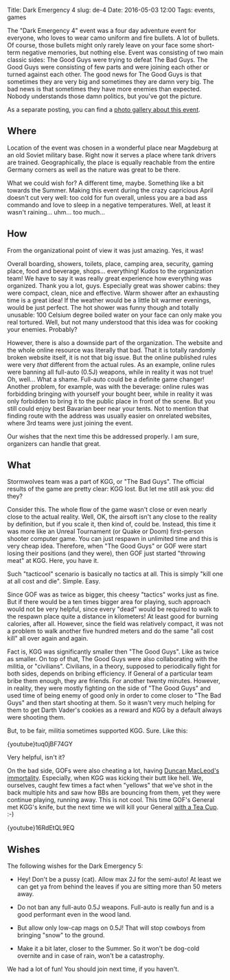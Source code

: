 Title: Dark Emergency 4
slug: de-4
Date: 2016-05-03 12:00
Tags: events, games

The "Dark Emergency 4" event was a four day adventure event for everyone, who loves to wear camo uniform and fire bullets. A lot of bullets. Of course, those bullets might only rarely leave on your face some short-term negative memories, but nothing else. Event was consisting of two main classic sides: The Good Guys were trying to defeat The Bad Guys. The Good Guys were consisting of few parts and were joining each other or turned against each other. The good news for The Good Guys is that sometimes they are very big and sometimes they are damn very big. The bad news is that sometimes they have more enemies than expected. Nobody understands those damn politics, but you've got the picture.

As a separate posting, you can find a [photo gallery about this event](/news/dark-emergency-4.html).

## Where

Location of the event was chosen in a wonderful place near Magdeburg at an old Soviet military base. Right now it serves a place where tank drivers are trained. Geographically, the place is equally reachable from the entire Germany corners as well as the nature was great to be there.

What we could wish for? A different time, maybe. Something like a bit towards the Summer. Making this event during the crazy capricious April doesn't cut very well: too cold for fun overall, unless you are a bad ass commando and love to sleep in a negative temperatures. Well, at least it wasn't raining... uhm... too much...

## How

From the organizational point of view it was just amazing. Yes, it was!

Overall boarding, showers, toilets, place, camping area, security, gaming place, food and beverage, shops... everything! Kudos to the organization team! We have to say it was really great experience how everything was organized. Thank you a lot, guys. Especially great was shower cabins: they were compact, clean, nice and effective. Warm shower after an exhausting time is a great idea! If the weather would be a little bit warmer evenings, would be just perfect. The hot shower was funny though and totally unusable: 100 Celsium degree boiled water on your face can only make you real tortured. Well, but not many understood that this idea was for cooking your enemies. Probably?

However, there is also a downside part of the organization. The website and the whole online resource was literally that bad. That it is totally randomly broken website itself, it is not that big issue. But the online published rules were very _that_ different from the actual rules. As an example, online rules were banning all full-auto (0.5J) weapons, while in reality it was not true! Oh, well... What a shame. Full-auto could be a definite game changer! Another problem, for example, was with the beverage: online rules was forbidding bringing with yourself your bought beer, while in reality it was only forbidden to bring it to the public place in front of the scene. But you still could enjoy best Bavarian beer near your tents. Not to mention that finding route with the address was usually easier on onrelated websites, where 3rd teams were just joining the event.

Our wishes that the next time this be addressed properly. I am sure, organizers can handle that great.

## What

Stormwolves team was a part of KGG, or "The Bad Guys". The official results of the game are pretty clear: KGG lost. But let me still ask you: did they?

Consider this. The whole flow of the game wasn't close or even nearly close to the actual reality. Well, OK, the airsoft isn't any close to the reality by definition, but if you scale it, then kind of, could be. Instead, this time it was more like an Unreal Tournament (or Quake or Doom) first-person shooter computer game. You can just respawn in unlimited time and this is very cheap idea. Therefore, when "The Good Guys" or GOF were start losing their positions (and they were), then GOF just started "throwing meat" at KGG. Here, you have it.

Such "tacticool" scenario is basically no tactics at all. This is simply "kill one at all cost and die". Simple. Easy.

Since GOF was as twice as bigger, this cheesy "tactics" works just as fine. But if there would be a ten times bigger area for playing, such approach would not be very helpful, since every "dead" would be required to walk to the respawn place quite a distance in kilometers! At least good for burning calories, after all. However, since the field was relatively compact, it was not a problem to walk another five hundred meters and do the same "all cost kill" all over again and again.

Fact is, KGG was significantly smaller then "The Good Guys". Like as twice as smaller. On top of that, The Good Guys were also collaborating with the militia, or "civilians". Civilians, in a theory, supposed to periodically fight for both sides, depends on bribing efficiency. If General of a particular team bribe them enough, they are friends. For another twenty minutes. However, in reality, they were mostly fighting on the side of "The Good Guys" and used time of being enemy of good only in order to come closer to "The Bad Guys" and then start shooting at them. So it wasn't very much helping for them to get Darth Vader's cookies as a reward and KGG by a default always were shooting them.

But, to be fair, militia sometimes supported KGG. Sure. Like this:

{youtube}tuq0jBF74GY

Very helpful, isn't it?

On the bad side, GOFs were also cheating a lot, having [Duncan MacLeod's immortality](https://en.wikipedia.org/wiki/Duncan_MacLeod). Especially, when KGG was kicking their butt like hell. We, ourselves, caught few times a fact when "yellows" that we've shot in the back multiple hits and saw how BBs are bouncing from them, yet they were continue playing, running away. This is not cool. This time GOF's General met KGG's knife, but the next time we will kill your General [with a Tea Cup](https://www.youtube.com/watch?v=16RdEtQL9EQ). :-)

{youtube}16RdEtQL9EQ

## Wishes

The following wishes for the Dark Emergency 5:

* Hey! Don't be a pussy (cat). Allow max 2J for the semi-auto! At least we can get ya from behind the leaves if you are sitting more than 50 meters away.

* Do not ban any full-auto 0.5J weapons. Full-auto is really fun and is a good performant even in the wood land.

* But allow only low-cap mags on 0.5J! That will stop cowboys from bringing "snow" to the ground.

* Make it a bit later, closer to the Summer. So it won't be dog-cold overnite and in case of rain, won't be a catastrophy.


We had a lot of fun! You should join next time, if you haven't.

